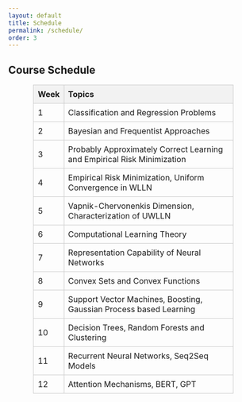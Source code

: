 ```yaml
---
layout: default
title: Schedule
permalink: /schedule/
order: 3
---
```


## Course Schedule

<style>

  table {
    border-collapse: collapse;
    width: 80%;
  }
  th, td {
    border: 1px solid #cccccc;
    text-align: left;
    padding: 8px;
  }
  th {
    background-color: #f2f2f2;
  }
  table.center {
    margin-left: auto;
    margin-right: auto;
  }
</style>
 
 
<table class="center">
  <tr>
    <th>Week</th>
    <th>Topics</th>
  </tr>
  <tr><td>1</td><td>Classification and Regression Problems</td></tr>
  <tr><td>2</td><td>Bayesian and Frequentist Approaches</td></tr>
  <tr><td>3</td><td>Probably Approximately Correct Learning and Empirical Risk Minimization</td></tr>
  <tr><td>4</td><td>Empirical Risk Minimization, Uniform Convergence in WLLN</td></tr>
  <tr><td>5</td><td>Vapnik-Chervonenkis Dimension, Characterization of UWLLN</td></tr>
  <tr><td>6</td><td>Computational Learning Theory</td></tr>
  <tr><td>7</td><td>Representation Capability of Neural Networks</td></tr>
  <tr><td>8</td><td>Convex Sets and Convex Functions</td></tr>
  <tr><td>9</td><td>Support Vector Machines, Boosting, Gaussian Process based Learning</td></tr>
  <tr><td>10</td><td>Decision Trees, Random Forests and Clustering</td></tr>
  <tr><td>11</td><td>Recurrent Neural Networks, Seq2Seq Models</td></tr>
  <tr><td>12</td><td>Attention Mechanisms, BERT, GPT</td></tr>
</table>

<br>
<br>